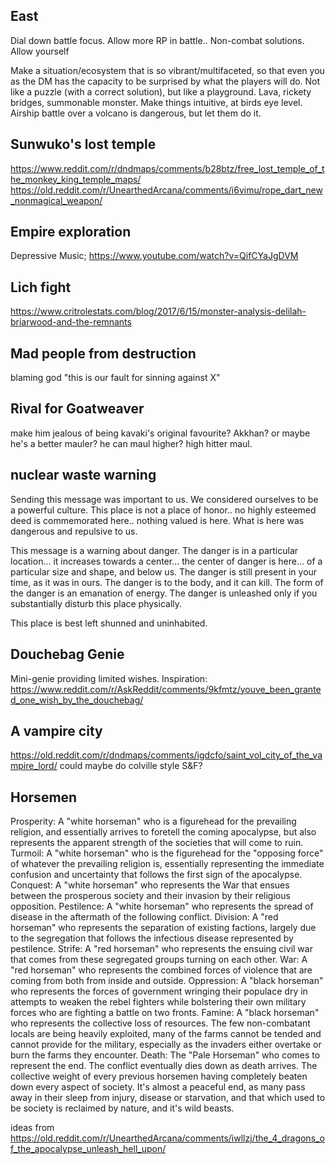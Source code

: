 ## East
Dial down battle focus.
Allow more RP in battle..
Non-combat solutions.
Allow yourself

Make a situation/ecosystem that is so vibrant/multifaceted, so that even you as the DM has the capacity to be surprised by what the players will do.
Not like a puzzle (with a correct solution), but like a playground. Lava, rickety bridges, summonable monster. Make things intuitive, at birds eye level.
Airship battle over a volcano is dangerous, but let them do it.

## Sunwuko's lost temple
https://www.reddit.com/r/dndmaps/comments/b28btz/free_lost_temple_of_the_monkey_king_temple_maps/
https://old.reddit.com/r/UnearthedArcana/comments/i6vimu/rope_dart_new_nonmagical_weapon/

## Empire exploration
Depressive Music; https://www.youtube.com/watch?v=QifCYaJgDVM


## Lich fight
https://www.critrolestats.com/blog/2017/6/15/monster-analysis-delilah-briarwood-and-the-remnants

## Mad people from destruction
blaming god
"this is our fault for sinning against X"

## Rival for Goatweaver
make him jealous of being kavaki's original favourite? Akkhan?
or maybe he's a better mauler? he can maul higher?
high hitter maul.

## nuclear waste warning
Sending this message was important to us. We considered ourselves to be a powerful culture. This place is not a place of honor.. no highly esteemed deed is commemorated here.. nothing valued is here. What is here was dangerous and repulsive to us.

This message is a warning about danger. The danger is in a particular location... it increases towards a center... the center of danger is here... of a particular size and shape, and below us. The danger is still present in your time, as it was in ours. The danger is to the body, and it can kill. The form of the danger is an emanation of energy. The danger is unleashed only if you substantially disturb this place physically.

This place is best left shunned and uninhabited.

## Douchebag Genie
Mini-genie providing limited wishes.
Inspiration: https://www.reddit.com/r/AskReddit/comments/9kfmtz/youve_been_granted_one_wish_by_the_douchebag/


## A vampire city
https://old.reddit.com/r/dndmaps/comments/igdcfo/saint_vol_city_of_the_vampire_lord/
could maybe do colville style S&F?

## Horsemen
Prosperity: A "white horseman" who is a figurehead for the prevailing religion, and essentially arrives to foretell the coming apocalypse, but also represents the apparent strength of the societies that will come to ruin.
Turmoil: A "white horseman" who is the figurehead for the "opposing force" of whatever the prevailing religion is, essentially representing the immediate confusion and uncertainty that follows the first sign of the apocalypse.
Conquest: A "white horseman" who represents the War that ensues between the prosperous society and their invasion by their religious opposition.
Pestilence: A "white horseman" who represents the spread of disease in the aftermath of the following conflict.
Division: A "red horseman" who represents the separation of existing factions, largely due to the segregation that follows the infectious disease represented by pestilence.
Strife: A "red horseman" who represents the ensuing civil war that comes from these segregated groups turning on each other.
War: A "red horseman" who represents the combined forces of violence that are coming from both from inside and outside.
Oppression: A "black horseman" who represents the forces of government wringing their populace dry in attempts to weaken the rebel fighters while bolstering their own military forces who are fighting a battle on two fronts.
Famine: A "black horseman" who represents the collective loss of resources. The few non-combatant locals are being heavily exploited, many of the farms cannot be tended and cannot provide for the military, especially as the invaders either overtake or burn the farms they encounter.
Death: The "Pale Horseman" who comes to represent the end. The conflict eventually dies down as death arrives. The collective weight of every previous horsemen having completely beaten down every aspect of society. It's almost a peaceful end, as many pass away in their sleep from injury, disease or starvation, and that which used to be society is reclaimed by nature, and it's wild beasts.

ideas from https://old.reddit.com/r/UnearthedArcana/comments/iwllzj/the_4_dragons_of_the_apocalypse_unleash_hell_upon/
